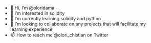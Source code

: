- 👋 Hi, I’m @oloridama
- 👀 I’m interested in solidity 
- 🌱 I’m currently learning solidity and python
- 💞️ I’m looking to collaborate on any projects that will facilitate my learning experience 
- 📫 How to reach me @olori_chistian on Twitter 

<!---
oloridama/oloridama is a ✨ special ✨ repository because its `README.md` (this file) appears on your GitHub profile.
You can click the Preview link to take a look at your changes.
--->
